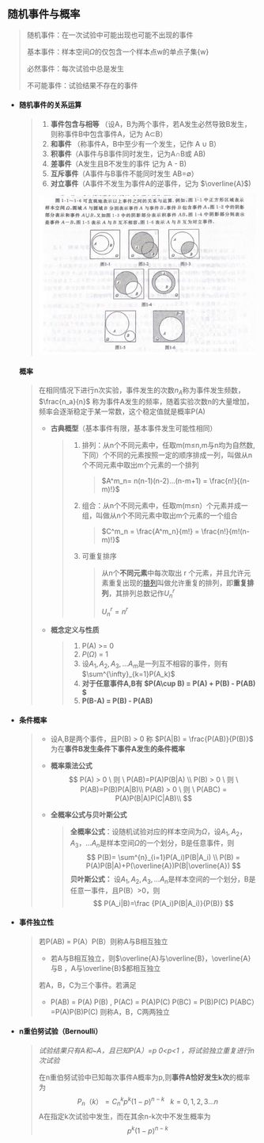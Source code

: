 ## 随机事件与概率

> 随机事件：在一次试验中可能出现也可能不出现的事件
>
> 基本事件：样本空间$\Omega$的仅包含一个样本点w的单点子集{w}
>
> 必然事件：每次试验中总是发生
>
> 不可能事件：试验结果不存在的事件

- #### **随机事件的关系运算**

  > 1. **事件包含与相等** （设A，B为两个事件，若A发生必然导致B发生，则称事件B中包含事件A，记为 A$\subset$B）
  >2. **和事件** （称事件A，B中至少有一个发生，记作 A $\cup$ B）
  > 3. **积事件**（A事件与B事件同时发生，记为A$\cap$B或 AB)
  >4. **差事件**（A发生且B不发生的事件 记为 A - B)
  > 5. **互斥事件**（A事件与B事件不能同时发生 AB=$\emptyset$）
  >6. **对立事件**（A事件不发生为事件A的逆事件，记为 $\overline{A}$)
  > 
  >![image-20220309225019557](image-20220309225019557.png)      

  #### **概率**

  > 在相同情况下进行n次实验，事件发生的次数$n_A$称为事件发生频数，$\frac{n_a}{n}$ 称为事件A发生的频率，随着实验次数n的大量增加，频率会逐渐稳定于某一常数，这个稳定值就是概率P(A)
  >
  > 
  >
  > - **古典概型**（基本事件有限，基本事件发生可能性相同）
  >
  >   > 1. 排列：从n个不同元素中，任取m(m≤n,m与n均为自然数,下同）个不同的元素按照一定的顺序排成一列，叫做从n个不同元素中取出m个元素的一个排列
  >   >
  >   >    > $A^m_n= n(n-1)(n-2)...(n-m+1) = \frac{n!}{(n-m)!}$
  >   >
  >   > 2. 组合：从n个不同元素中，任取m(m≤n）个元素并成一组，叫做从n个不同元素中取出m个元素的一个组合
  >   >
  >   >    > $C^m_n = \frac{A^m_n}{m!} = \frac{n!}{m!(n-m)!}$
  >   >
  >   > 3. 可重复排序
  >   >
  >   >    > 从n个**不同元素**中每次取出 r 个元素，并且允许元素重复出现的[排列](https://baike.baidu.com/item/排列/7804523)叫做允许重复的排列，即**重复排列**，其排列总数记作$U^r_n$  
  >   >    >
  >   >    > $U^r_n = n^r$
  >
  > - **概念定义与性质**
  >
  >   > 1. P(A) >= 0
  >   > 2. $P(\Omega)$ = 1
  >   > 3. 设$A_1,A_2,A_3,...A_m$是一列互不相容的事件，则有 $\sum^{\infty}_{k=1}P(A_k)$
  >   > 4. **对于任意事件A,B有 $P(A\cup B) = P(A) + P(B) - P(AB) $**
  >   > 6. **P(B-A) = P(B) - P(AB)**
  >

- #### **条件概率**

  > - 设A,B是两个事件，且P(B) > 0 称 $P(A|B) = \frac{P(AB)}{P(B)}$ 为在**事件B发生条件下事件A发生的条件概率**
  >
  > - **概率乘法公式**
  >   $$
  >   P(A) > 0 \ 则 \  P(AB)=P(A)P(B|A) \\
  >   P(B) > 0 \ 则  \ P(AB)=P(B)P(A|B)\\
  >   P(AB) > 0 \ 则 \ P(ABC) = P(A)P(B|A)P(C|AB)\\
  >   $$
  >
  > - **全概率公式与贝叶斯公式**
  >
  >   > **全概率公式**：设随机试验对应的样本空间为$\Omega$，设$A_1,A_2，A_3，...A_n$是样本空间$\Omega$的一个划分，B是任意事件，则
  >   > $$
  >   > P(B)= \sum^{n}_{i=1}P(A_i)P(B|A_i) \\
  >   > P(B) = P(A)P(B|A)+P(\overline{A})P(B|\overline{A})
  >   > $$
  >   > **贝叶斯公式：** 设$A_1,A_2,A_3,...A_n$是样本空间的一个划分，B是任意一事件，且P(B）>0，则
  >   > $$
  >   > P(A_i|B)=\frac {P(A_i)P(B|A_i)}{P(B)}
  >   > $$
  
- #### **事件独立性**

  > 若P(AB) = P(A）P(B）则称A与B相互独立
  >
  > - 若A与B相互独立，则$\overline{A}与\overline{B}，\overline{A}与B ，A与\overline{B}$都相互独立
  >
  > 若A，B，C为三个事件。若满足
  >
  > - P(AB) = P(A) P(B) , P(AC) = P(A)P(C)  P(BC) = P(B)P(C)  P(ABC）=P(A)P(B)P(C) 则称A，B，C两两独立

- #### **n重伯努试验（Bernoulli）**

  > *试验结果只有A和~A，且已知P(A）=p  0<p<1 ，将试验独立重复进行n次试验*
  >
  >  
  >
  > 在n重伯努试验中已知每次事件A概率为p,则**事件A恰好发生k次**的概率为
  > $$
  > P_n（k） = C^k_np^k(1-p)^{n-k} \ \ \  k=0,1,2,3...n
  > $$
  > A在指定k次试验中发生，而在其余n-k次中不发生概率为
  > $$
  > p^k(1-p)^{n-k}
  > $$
  > 

​    

